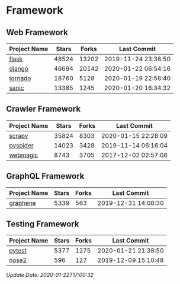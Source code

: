 # Framework

## Web Framework

| Project Name | Stars | Forks | Last Commit |
| ------------ | ----- | ----- | ----------- |
| [flask](https://github.com/pallets/flask) | 48524 | 13202 | 2019-11-24 23:38:50 |
| [django](https://github.com/django/django) | 46694 | 20142 | 2020-01-22 06:54:16 |
| [tornado](https://github.com/tornadoweb/tornado) | 18760 | 5128 | 2020-01-19 22:58:40 |
| [sanic](https://github.com/huge-success/sanic) | 13385 | 1245 | 2020-01-20 16:34:32 |

## Crawler Framework

| Project Name | Stars | Forks | Last Commit |
| ------------ | ----- | ----- | ----------- |
| [scrapy](https://github.com/scrapy/scrapy) | 35824 | 8303 | 2020-01-15 22:28:09 |
| [pyspider](https://github.com/binux/pyspider) | 14023 | 3428 | 2019-11-14 06:16:04 |
| [webmagic](https://github.com/code4craft/webmagic) | 8743 | 3705 | 2017-12-02 02:57:06 |

## GraphQL Framework

| Project Name | Stars | Forks | Last Commit |
| ------------ | ----- | ----- | ----------- |
| [graphene](https://github.com/graphql-python/graphene) | 5339 | 563 | 2019-12-31 14:08:30 |

## Testing Framework

| Project Name | Stars | Forks | Last Commit |
| ------------ | ----- | ----- | ----------- |
| [pytest](https://github.com/pytest-dev/pytest) | 5377 | 1275 | 2020-01-21 21:38:50 |
| [nose2](https://github.com/nose-devs/nose2) | 596 | 127 | 2019-12-09 15:10:48 |

*Update Date: 2020-01-22T17:00:32*